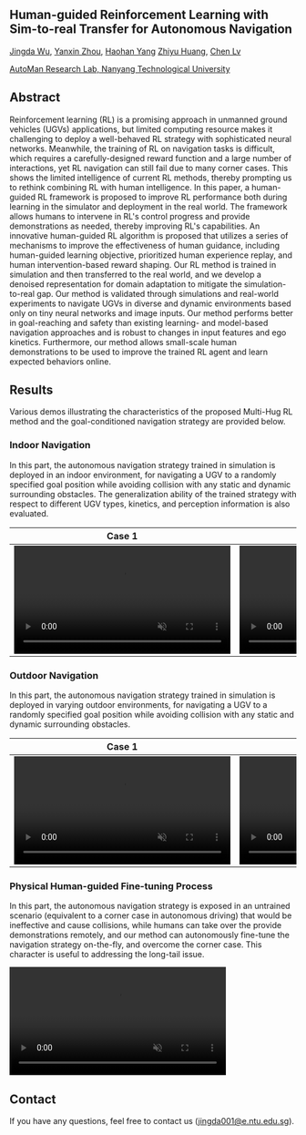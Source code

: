## Human-guided Reinforcement Learning with Sim-to-real Transfer for Autonomous Navigation

[Jingda Wu](https://scholar.google.com/citations?user=icu-ZFAAAAAJ&hl=en), [Yanxin Zhou](https://www.linkedin.com/in/yanxin-zhou-91b3a51a5/?originalSubdomain=sg), [Haohan Yang](https://scholar.google.com/citations?user=KmKMahwAAAAJ&hl=en) [Zhiyu Huang](https://scholar.google.com/citations?user=aLZEVCsAAAAJ&hl=en), [Chen Lv](https://scholar.google.com/citations?user=UKVs2CEAAAAJ&hl=en) 

[AutoMan Research Lab, Nanyang Technological University](https://lvchen.wixsite.com/automan)

## Abstract
Reinforcement learning (RL) is a promising approach in unmanned ground vehicles (UGVs) applications, but limited computing resource makes it challenging to deploy a well-behaved RL strategy with sophisticated neural networks. Meanwhile, the training of RL on navigation tasks is difficult, which requires a carefully-designed reward function and a large number of interactions, yet RL navigation can still fail due to many corner cases. This shows the limited intelligence of current RL methods, thereby prompting us to rethink combining RL with human intelligence. In this paper, a human-guided RL framework is proposed to improve RL performance both during learning in the simulator and deployment in the real world. The framework allows humans to intervene in RL's control progress and provide demonstrations as needed, thereby improving RL's capabilities. An innovative human-guided RL algorithm is proposed that utilizes a series of mechanisms to improve the effectiveness of human guidance, including human-guided learning objective, prioritized human experience replay, and human intervention-based reward shaping. Our RL method is trained in simulation and then transferred to the real world, and we develop a denoised representation for domain adaptation to mitigate the simulation-to-real gap. Our method is validated through simulations and real-world experiments to navigate UGVs in diverse and dynamic environments based only on tiny neural networks and image inputs. Our method performs better in goal-reaching and safety than existing learning- and model-based navigation approaches and is robust to changes in input features and ego kinetics. Furthermore, our method allows small-scale human demonstrations to be used to improve the trained RL agent and learn expected behaviors online.

## Results

Various demos illustrating the characteristics of the proposed Multi-Hug RL method and the goal-conditioned navigation strategy are provided below.

### Indoor Navigation

In this part, the autonomous navigation strategy trained in simulation is deployed in an indoor environment, for navigating a UGV to a randomly specified goal position while avoiding collision with any static and dynamic surrounding obstacles. The generalization ability of the trained strategy with respect to different UGV types, kinetics, and perception information is also evaluated. 

| Case 1 | Case 2 | Generalization |
|:-------------------------------------:|:---------------------------------------:|:---------------------------------------:|
| <video muted controls width=380> <source src="./indoor1.mp4"  type="video/mp4"> </video> | <video muted controls width=380> <source src="./indoor2.mp4"  type="video/mp4"> </video> | <video muted controls width=380> <source src="./generalization.mp4"  type="video/mp4"> </video> |


### Outdoor Navigation

In this part, the autonomous navigation strategy trained in simulation is deployed in varying outdoor environments, for navigating a UGV to a randomly specified goal position while avoiding collision with any static and dynamic surrounding obstacles. 

| Case 1 | Case 2 | Case 3 |
|:-------------------------------------:|:---------------------------------------:|:---------------------------------------:|
| <video muted controls width=380> <source src="./outdoor1.mp4"  type="video/mp4"> </video> | <video muted controls width=380> <source src="./outdoor2.mp4"  type="video/mp4"> </video> | <video muted controls width=380> <source src="./outdoor3.mp4"  type="video/mp4"> </video> |


### Physical Human-guided Fine-tuning Process

In this part, the autonomous navigation strategy is exposed in an untrained scenario (equivalent to a corner case in autonomous driving) that would be ineffective and cause collisions, while humans can take over the provide demonstrations remotely, and our method can autonomously fine-tune the navigation strategy on-the-fly, and overcome the corner case. This character is useful to addressing the long-tail issue.

<video muted controls width=380> <source src="./human guidance.mp4"  type="video/mp4"> </video>



## Contact

If you have any questions, feel free to contact us (jingda001@e.ntu.edu.sg).
